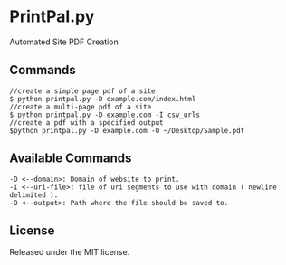 PrintPal.py
==========

Automated Site PDF Creation 

Commands
---------

```
//create a simple page pdf of a site
$ python printpal.py -D example.com/index.html
//create a multi-page pdf of a site
$ python printpal.py -D example.com -I csv_urls
//create a pdf with a specified output
$python printpal.py -D example.com -O ~/Desktop/Sample.pdf
```

Available Commands
--------------------
```
-D <--domain>: Domain of website to print.
-I <--uri-file>: file of uri segments to use with domain ( newline delimited ).
-O <--output>: Path where the file should be saved to.
```

License
-------

Released under the MIT license.


